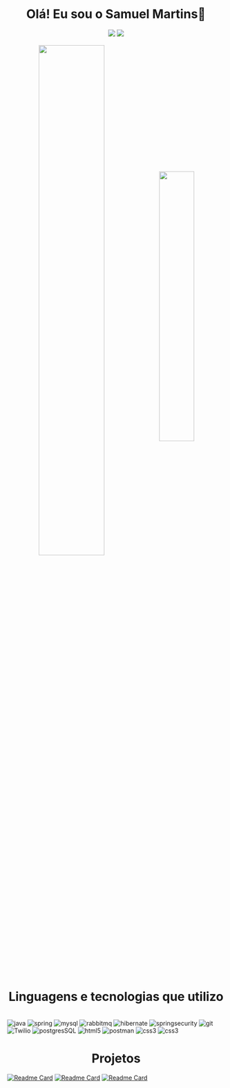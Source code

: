 <h1 align="center">Olá! Eu sou o Samuel Martins👋</h1>

<div align="center"> 
  <a  href="https://www.linkedin.com/in/samuel-silva423/" target="_blank" rel ="external"><img src="https://img.shields.io/badge/-LinkedIn-%230077B5?style=for-the-badge&logo=linkedin&logoColor=white" target="_blank"></a>   
  <a href = "mailto:samuelsilvaa431@gmail.com"><img src="https://img.shields.io/badge/-Gmail-%23333?style=for-the-badge&logo=gmail&logoColor=white" target="_blank"></a>
</div>&nbsp;

<div  align="center">
<img width=55% align="center"  src="https://github-readme-streak-stats.herokuapp.com?user=SamuelMartins21&theme=radical&mode=weekly" />
<img width=40% align="center" src="https://github-readme-stats-git-main-rafaelalexandrino.vercel.app/api/top-langs/?username=SamuelMartins21&show_icons=true&theme=radical&layout=compact" />
 </div>
 
<h1 align="center">Linguagens e tecnologias que utilizo</h1>&nbsp;

<div>
  <img alt="java" src="https://img.shields.io/badge/Java-ED8B00?style=for-the-badge&logo=openjdk&logoColor=white" />
  <img alt="spring" src="https://img.shields.io/badge/Spring-6DB33F?style=for-the-badge&logo=spring&logoColor=white" />
  <img alt="mysql" src="https://img.shields.io/badge/MySQL-00000F?style=for-the-badge&logo=mysql&logoColor=white" />
  <img alt="rabbitmq" src="https://img.shields.io/badge/rabbitmq-%23FF6600.svg?&style=for-the-badge&logo=rabbitmq&logoColor=white" />
  <img alt="hibernate" src="https://img.shields.io/badge/Hibernate-59666C?style=for-the-badge&logo=Hibernate&logoColor=white" />
  <img alt="springsecurity" src="https://img.shields.io/badge/Spring_Security-6DB33F?style=for-the-badge&logo=Spring-Security&logoColor=white" />
  <img alt="git" src="https://img.shields.io/badge/GIT-E44C30?style=for-the-badge&logo=git&logoColor=white" />
  <img alt="Twilio" src="https://img.shields.io/badge/Twilio-F22F46?style=for-the-badge&logo=Twilio&logoColor=white" />
  <img alt="postgresSQL" src="https://img.shields.io/badge/PostgreSQL-316192?style=for-the-badge&logo=postgresql&logoColor=white" />
  <img alt="html5" src="https://img.shields.io/badge/HTML5-E34F26?style=for-the-badge&logo=html5&logoColor=white" /> 
  <img alt="postman" src="https://img.shields.io/badge/Postman-FF6C37?style=for-the-badge&logo=Postman&logoColor=white" />
  <img alt="css3" src="https://img.shields.io/badge/CSS3-1572B6?style=for-the-badge&logo=css3&logoColor=white" />
  <img alt="css3" src="https://img.shields.io/badge/JavaScript-323330?style=for-the-badge&logo=javascript&logoColor=F7DF1E"/>  
</div>

<h1 align="center">Projetos</h1>

[![Readme Card](https://github-readme-stats.vercel.app/api/pin/?username=SamuelMartins21&repo=ChatbotWhatsapp)](https://github.com/SamuelMartins21/ChatbotWhatsapp)
[![Readme Card](https://github-readme-stats.vercel.app/api/pin/?username=SamuelMartins21&repo=ControleDeGastos)](https://github.com/SamuelMartins21/ControleDeGastos)
[![Readme Card](https://github-readme-stats.vercel.app/api/pin/?username=SamuelMartins21&repo=Microservice-email)](https://github.com/SamuelMartins21/Microservice-email)


